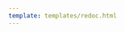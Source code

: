 ```yaml
---
template: templates/redoc.html
---
```


<redoc spec-url="../../apis/restapis/async-status-management.yaml" theme='{{redoc_theme}}'></redoc>